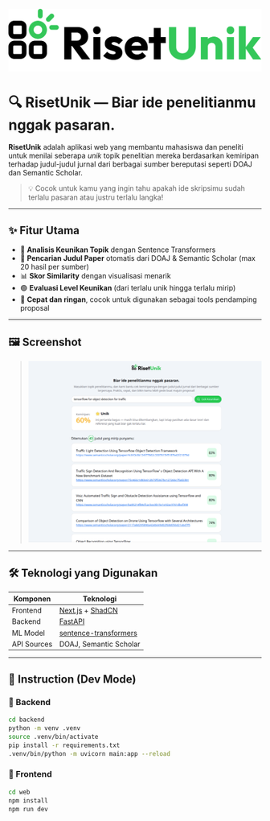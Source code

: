 ![App Icon](https://raw.githubusercontent.com/anjarmath/riset-unik/refs/heads/master/web/public/icon.svg)

# 🔍 RisetUnik — Biar ide penelitianmu nggak pasaran.

**RisetUnik** adalah aplikasi web yang membantu mahasiswa dan peneliti untuk menilai seberapa _unik_ topik penelitian mereka berdasarkan kemiripan terhadap judul-judul jurnal dari berbagai sumber bereputasi seperti DOAJ dan Semantic Scholar.

> 💡 Cocok untuk kamu yang ingin tahu apakah ide skripsimu sudah terlalu pasaran atau justru terlalu langka!

---

## ✨ Fitur Utama

- 🎯 **Analisis Keunikan Topik** dengan Sentence Transformers
- 🔎 **Pencarian Judul Paper** otomatis dari DOAJ & Semantic Scholar (max 20 hasil per sumber)
- 📊 **Skor Similarity** dengan visualisasi menarik
- 🟢 **Evaluasi Level Keunikan** (dari terlalu unik hingga terlalu mirip)
- 🚀 **Cepat dan ringan**, cocok untuk digunakan sebagai tools pendamping proposal

---

## 🖼️ Screenshot

> ![Screenshot](https://raw.githubusercontent.com/anjarmath/riset-unik/refs/heads/master/ss.png)

---

## 🛠️ Teknologi yang Digunakan

| Komponen    | Teknologi                                                         |
| ----------- | ----------------------------------------------------------------- |
| Frontend    | [Next.js](https://nextjs.org/) + [ShadCN](https://ui.shadcn.com/) |
| Backend     | [FastAPI](https://fastapi.tiangolo.com/)                          |
| ML Model    | [sentence-transformers](https://www.sbert.net/)                   |
| API Sources | DOAJ, Semantic Scholar                                            |

---

## 🚀 Instruction (Dev Mode)

### 🔧 Backend

```bash
cd backend
python -m venv .venv
source .venv/bin/activate
pip install -r requirements.txt
.venv/bin/python -m uvicorn main:app --reload
```

### 🔧 Frontend

```bash
cd web
npm install
npm run dev
```
